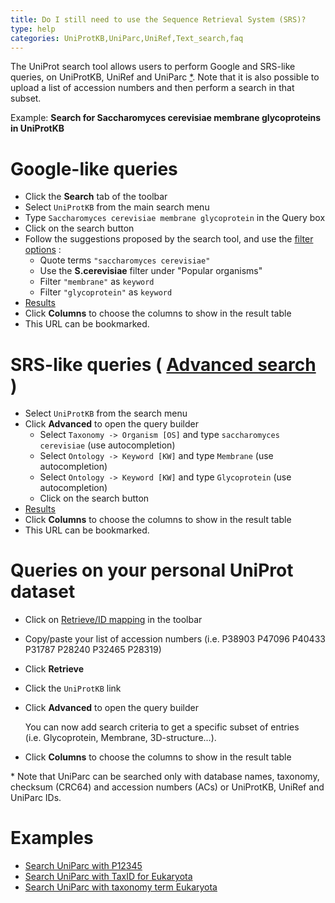 ```yaml
---
title: Do I still need to use the Sequence Retrieval System (SRS)?
type: help
categories: UniProtKB,UniParc,UniRef,Text_search,faq
---
```


The UniProt search tool allows users to perform Google and SRS-like queries, on UniProtKB, UniRef and UniParc [\*](https://www.uniprot.org/#note-uniparc). Note that it is also possible to upload a list of accession numbers and then perform a search in that subset.

Example: **Search for Saccharomyces cerevisiae membrane glycoproteins in UniProtKB**

# Google-like queries

- Click the **Search** tab of the toolbar
- Select `UniProtKB` from the main search menu
- Type `Saccharomyces cerevisiae membrane glycoprotein` in the Query box
- Click on the search button
- Follow the suggestions proposed by the search tool, and use the [filter options](https://www.uniprot.org/help/filter_options) :
  - Quote terms `"saccharomyces cerevisiae"`
  - Use the **S.cerevisiae** filter under "Popular organisms"
  - Filter `"membrane"` as `keyword`
  - Filter `"glycoprotein"` as `keyword`
- [Results](https://www.uniprot.org/uniprotkb?query=organism%3A%22saccharomyces+cerevisiae%22+AND+keyword%3Amembrane+AND+keyword%3Aglycoprotein)
- Click **Columns** to choose the columns to show in the result table
- This URL can be bookmarked.

# SRS-like queries ( [Advanced search](https://www.uniprot.org/help/advanced_search) )

- Select `UniProtKB` from the search menu
- Click **Advanced** to open the query builder
  - Select `Taxonomy -> Organism [OS]` and type `saccharomyces cerevisiae` (use autocompletion)
  - Select `Ontology -> Keyword [KW]` and type `Membrane` (use autocompletion)
  - Select `Ontology -> Keyword [KW]` and type `Glycoprotein` (use autocompletion)
  - Click on the search button
- [Results](<https://www.uniprot.org/uniprotkb?query=(organism_id:4932)%20AND%20(keyword:KW-0472)%20AND%20(keyword:KW-0325)>)
- Click **Columns** to choose the columns to show in the result table
- This URL can be bookmarked.

# Queries on your personal UniProt dataset

- Click on [Retrieve/ID mapping](https://www.uniprot.org/id-mapping) in the toolbar

- Copy/paste your list of accession numbers (i.e. P38903 P47096 P40433 P31787 P28240 P32465 P28319)

- Click **Retrieve**

- Click the `UniProtKB` link

- Click **Advanced** to open the query builder

  You can now add search criteria to get a specific subset of entries (i.e. Glycoprotein, Membrane, 3D-structure...).

- Click **Columns** to choose the columns to show in the result table

\* Note that UniParc can be searched only with database names, taxonomy, checksum (CRC64) and accession numbers (ACs) or UniProtKB, UniRef and UniParc IDs.

# Examples

- [Search UniParc with P12345](https://www.uniprot.org/uniparc/?query=P12345)
- [Search UniParc with TaxID for Eukaryota](<https://www.uniprot.org/uniparc?query=(taxonomy_id:2759)>)
- [Search UniParc with taxonomy term Eukaryota](https://www.uniprot.org/uniparc/?query=taxonomy:Eukaryota)
